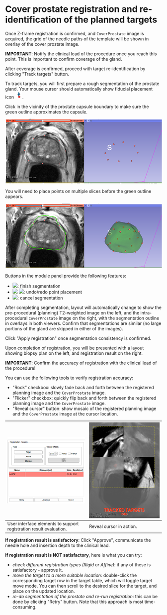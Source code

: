 # Cover prostate registration and re-identification of the planned targets

Once Z-frame registration is confirmed, and `CoverProstate` image is acquired, the grid of the needle paths of the template will be shown in overlay of the cover prostate image.

**IMPORTANT**: Notify the clinical lead of the procedure once you reach this point. This is important to confirm coverage of the gland.

After coverage is confirmed, proceed with target re-identification by clicking "Track targets" button.

To track targets, you will first prepare a rough segmentation of the prostate gland. Your mouse cursor should automatically show fiducial placement icon ![](../images/fiducialmode_icon.png). 

Click in the vicinity of the prostate capsule boundary to make sure the green outline approximates the capsule. 

![](../images/volumeclip_points.png)

You will need to place points on multiple slices before the green outline appears.

![](../images/volumeclip_contour.png)

Buttons in the module panel provide the following features:
* <img src="../../SliceTracker/Resources/Icons/icon-greenCheck.png" width="20">: finish segmentation
* <img src="../../SliceTracker/Resources/Icons/icon-undo.png" width="20">  <img src="../../SliceTracker/Resources/Icons/icon-redo.png" width="20">: undo/redo point placement
* <img src="../../SliceTracker/Resources/Icons/icon-cancelSegmentation.png" width="20">: cancel segmentation

After completing segmentation, layout will automatically change to show the pre-procedural (planning) T2-weighted image on the left, and the intra-procedural `CoverProstate` image on the right, with the segmentation outline in overlays in both viewers. Confirm that segmentations are similar (no large portions of the gland are skipped in either of the images).

Click "Apply registration" once segmentation consistency is confirmed.

Upon completion of registration, you will be presented with a layout showing biopsy plan on the left, and registration result on the right.

**IMPORTANT**: Confirm the accuracy of registration with the clinical lead of the procedure!

You can use the following tools to verify registration accuracy:
* "Rock" checkbox: slowly fade back and forth between the registered planning image and the `CoverProstate` image.
* "Flicker" checkbox: quickly flip back and forth between the registered planning image and the `CoverProstate` image.
* "Reveal cursor" button: show mosaic of the registered planning image and the `CoverProstate` image at the cursor location.

| ![Biopsy template assembly (left) and Z-frame. MR-visible capsules are of yellow color within a plexiglass enclosure.](../images/registration_evaluation.png) | ![Z-frame and needle template models before calibration ](../images/reveal_cursor.png) |
| -- | -- |
| User interface elements to support registration result evaluation. | Reveal cursor in action. |


**If registration result is satisfactory**: Click "Approve", communicate the needle hole and insertion depth to the clinical lead.

**If registration result is NOT satisfactory**, here is what you can try:
* _check different registration types (Rigid or Affine)_: if any of these is satisfactory - approve it.
* _move the target to a more suitable location_: double-click the corresponding target row in the target table, which will toggle target move mode. You can then scroll to the desired slice for the target, and place on the updated location.
* _re-do segmentation of the prostate and re-run registration_: this can be done by clicking "Retry" button. Note that this approach is most time-consuming.

